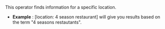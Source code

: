  This operator finds information for a specific location.
- **Example** : [location: 4 season restaurant] will give you results based on the term "4 seasons restautants".
